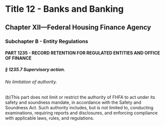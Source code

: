 
# Title 12 - Banks and Banking
## Chapter XII—Federal Housing Finance Agency
### Subchapter B - Entity Regulations
#### PART 1235 - RECORD RETENTION FOR REGULATED ENTITIES AND OFFICE OF FINANCE
##### § 1235.7 Supervisory action.
###### No limitation of authority.

(b)This part does not limit or restrict the authority of FHFA to act under its safety and soundness mandate, in accordance with the Safety and Soundness Act. Such authority includes, but is not limited to, conducting examinations, requiring reports and disclosures, and enforcing compliance with applicable laws, rules, and regulations.
